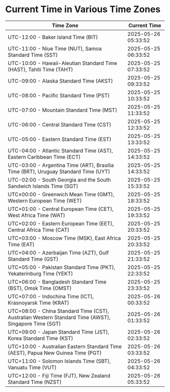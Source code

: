 # Current Time in Various Time Zones

| Time Zone | Current Time |
|-----------|--------------|
| UTC-12:00 - Baker Island Time (BIT) | 2025-05-26 05:33:52 |
| UTC-11:00 - Niue Time (NUT), Samoa Standard Time (SST) | 2025-05-25 06:33:52 |
| UTC-10:00 - Hawaii-Aleutian Standard Time (HAST), Tahiti Time (TAHT) | 2025-05-25 07:33:52 |
| UTC-09:00 - Alaska Standard Time (AKST) | 2025-05-25 09:33:52 |
| UTC-08:00 - Pacific Standard Time (PST) | 2025-05-25 10:33:52 |
| UTC-07:00 - Mountain Standard Time (MST) | 2025-05-25 11:33:52 |
| UTC-06:00 - Central Standard Time (CST) | 2025-05-25 12:33:52 |
| UTC-05:00 - Eastern Standard Time (EST) | 2025-05-25 13:33:52 |
| UTC-04:00 - Atlantic Standard Time (AST), Eastern Caribbean Time (ECT) | 2025-05-25 14:33:52 |
| UTC-03:00 - Argentina Time (ART), Brasília Time (BRT), Uruguay Standard Time (UYT) | 2025-05-25 14:33:52 |
| UTC-02:00 - South Georgia and the South Sandwich Islands Time (SGT) | 2025-05-25 15:33:52 |
| UTC±00:00 - Greenwich Mean Time (GMT), Western European Time (WET) | 2025-05-25 18:33:52 |
| UTC+01:00 - Central European Time (CET), West Africa Time (WAT) | 2025-05-25 19:33:52 |
| UTC+02:00 - Eastern European Time (EET), Central Africa Time (CAT) | 2025-05-25 20:33:52 |
| UTC+03:00 - Moscow Time (MSK), East Africa Time (EAT) | 2025-05-25 20:33:52 |
| UTC+04:00 - Azerbaijan Time (AZT), Gulf Standard Time (GST) | 2025-05-25 21:33:52 |
| UTC+05:00 - Pakistan Standard Time (PKT), Yekaterinburg Time (YEKT) | 2025-05-25 22:33:52 |
| UTC+06:00 - Bangladesh Standard Time (BST), Omsk Time (OMST) | 2025-05-25 23:33:52 |
| UTC+07:00 - Indochina Time (ICT), Krasnoyarsk Time (KRAT) | 2025-05-26 00:33:52 |
| UTC+08:00 - China Standard Time (CST), Australian Western Standard Time (AWST), Singapore Time (SGT) | 2025-05-26 01:33:52 |
| UTC+09:00 - Japan Standard Time (JST), Korea Standard Time (KST) | 2025-05-26 02:33:52 |
| UTC+10:00 - Australian Eastern Standard Time (AEST), Papua New Guinea Time (PGT) | 2025-05-26 03:33:52 |
| UTC+11:00 - Solomon Islands Time (SBT), Vanuatu Time (VUT) | 2025-05-26 04:33:52 |
| UTC+12:00 - Fiji Time (FJT), New Zealand Standard Time (NZST) | 2025-05-26 05:33:52 |
